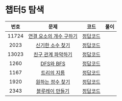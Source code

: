 # 챕터5 탐색
|번호|문제|코드|풀이|
|:--:|:---:|:--:|:---:|
|11724|[연결 요소의 개수 구하기](https://www.acmicpc.net/problem/11724)|[정답코드](https://github.com/Jae-Young98/do-it-algorithm-java/blob/master/src/ch5/search/BOJ_11724.java)||   
|2023|[신기한 소수 찾기](https://www.acmicpc.net/problem/2023)|[정답코드](https://github.com/Jae-Young98/do-it-algorithm-java/blob/master/src/ch5/search/BOJ_2023.java)||   
|13023|[친구 관계 파악하기](https://www.acmicpc.net/problem/13023)|[정답코드](https://github.com/Jae-Young98/do-it-algorithm-java/blob/master/src/ch5/search/BOJ_13023.java)||
|1260|[DFS와 BFS](https://www.acmicpc.net/problem/13023)|[정답코드](https://github.com/Jae-Young98/do-it-algorithm-java/blob/master/src/ch5/search/BOJ_1260.java)||
|1167|[트리의 지름](https://www.acmicpc.net/problem/1167)|[정답코드](https://github.com/Jae-Young98/do-it-algorithm-java/blob/master/src/ch5/search/BOJ_1167.java)||
|1920|[원하는 정수 찾기](https://www.acmicpc.net/problem/1920)|[정답코드](https://github.com/Jae-Young98/do-it-algorithm-java/blob/master/src/ch5/search/BOJ_1920.java)||
|2343|[블루레이 만들기](https://www.acmicpc.net/problem/2343)|[정답코드](https://github.com/Jae-Young98/do-it-algorithm-java/blob/master/src/ch5/search/BOJ_2343.java)||

